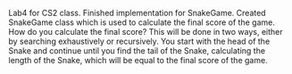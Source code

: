 Lab4 for CS2 class. 
Finished implementation for SnakeGame. Created SnakeGame class which is used to
calculate the final score of the game. How do you calculate the final score?
This will be done in two ways, either by searching exhaustively or recursively.
You start with the head of the Snake and continue until you find the tail 
of the Snake, calculating the length of the Snake, which will be equal to 
the final score of the game.
